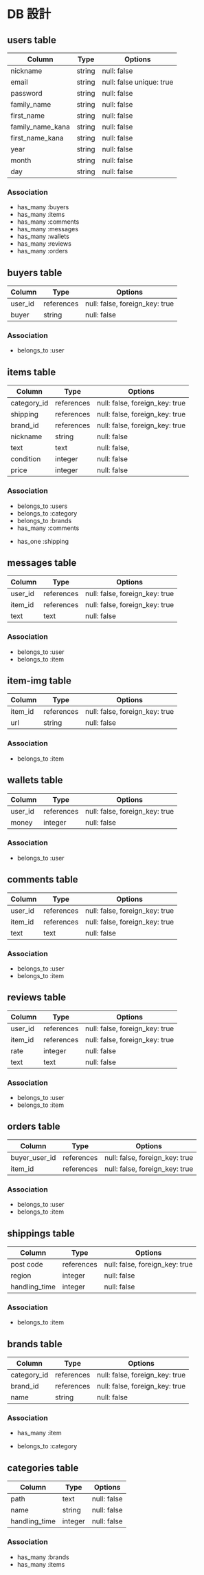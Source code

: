 # DB 設計

## users table

| Column             | Type                | Options                   |
|--------------------|---------------------|---------------------------|
| nickname           | string              | null: false               |
| email              | string              | null: false   unique: true|
| password           | string              | null: false               |
| family_name        | string              | null: false               |
| first_name         | string              | null: false               |
| family_name_kana   | string              | null: false               |
| first_name_kana    | string              | null: false               |
| year               | string              | null: false               |
| month              | string              | null: false               |
| day                | string              | null: false               |
### Association

* has_many :buyers
* has_many :items
* has_many :comments 
* has_many :messages 
* has_many :wallets  
* has_many :reviews  
* has_many :orders   


## buyers table

| Column             | Type           | Options                        |
|--------------------|----------------|--------------------------------|
| user_id            | references     | null: false, foreign_key: true |
| buyer              | string         | null: false                    |

### Association

- belongs_to :user

## items table

| Column      | Type       | Options                        |
|-------------|------------|--------------------------------|
| category_id | references | null: false, foreign_key: true |
| shipping    | references | null: false, foreign_key: true |
| brand_id    | references | null: false, foreign_key: true |
| nickname    | string     | null: false                    |
| text        | text       | null: false,                   |
| condition   | integer    | null: false                    |
| price       | integer    | null: false                    |


### Association

- belongs_to :users
- belongs_to :category
- belongs_to :brands
- has_many   :comments
* has_one    :shipping



## messages table

| Column      | Type       | Options                        |
|-------------|------------|--------------------------------|
| user_id     | references | null: false, foreign_key: true |
| item_id     | references | null: false, foreign_key: true |
| text        | text       | null: false                    |

### Association

- belongs_to :user
- belongs_to :item

## item-img table

| Column      | Type       | Options                        |
|-------------|------------|--------------------------------|
| item_id     | references | null: false, foreign_key: true |
| url         | string     | null: false                    |

### Association

- belongs_to :item

## wallets table

| Column      | Type       | Options                        |
|-------------|------------|--------------------------------|
| user_id     | references | null: false, foreign_key: true |
| money       | integer    | null: false                    |

### Association

- belongs_to :user

## comments table

| Column      | Type       | Options                        |
|-------------|------------|--------------------------------|
| user_id     | references | null: false, foreign_key: true |
| item_id     | references | null: false, foreign_key: true |
| text        | text       | null: false                    |

### Association

- belongs_to :user
- belongs_to :item

## reviews table

| Column      | Type       | Options                        |
|-------------|------------|--------------------------------|
| user_id     | references | null: false, foreign_key: true |
| item_id     | references | null: false, foreign_key: true |
| rate        | integer    | null: false                    |
| text        | text       | null: false                    |

### Association

- belongs_to :user
- belongs_to :item

## orders table

| Column      | Type       | Options                        |
|-------------|------------|--------------------------------|
|buyer_user_id| references | null: false, foreign_key: true |
| item_id     | references | null: false, foreign_key: true |

### Association

- belongs_to :user
- belongs_to :item

## shippings table

| Column      | Type       | Options                        |
|-------------|------------|--------------------------------|
|  post code  | references | null: false, foreign_key: true |
|  region     | integer    | null: false                    |
|handling_time| integer    | null: false                    |

### Association

- belongs_to :item

## brands table

| Column      | Type       | Options                        |
|-------------|------------|--------------------------------|
|  category_id| references | null: false, foreign_key: true |
|  brand_id   | references | null: false, foreign_key: true |
|  name       | string     | null: false                    |

### Association

* has_many :item
- belongs_to :category


## categories table

| Column      | Type       | Options                        |
|-------------|------------|--------------------------------|
|  path       |   text     | null: false                    |
|  name       | string     | null: false                    |
|handling_time| integer    | null: false                    |

### Association

* has_many :brands
* has_many :items